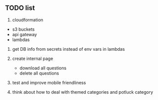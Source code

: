 ## TODO list

1. cloudformation
  - s3 buckets
  - api gateway
  - lambdas

1. get DB info from secrets instead of env vars in lambdas

1. create internal page
	- download all questions
	- delete all questions

1. test and improve mobile friendliness

1. think about how to deal with themed categories and potluck category
